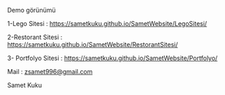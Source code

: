 Demo görünümü

1-Lego Sitesi : https://sametkuku.github.io/SametWebsite/LegoSitesi/

2-Restorant Sitesi : https://sametkuku.github.io/SametWebsite/RestorantSitesi/

3- Portfolyo Sitesi : https://sametkuku.github.io/SametWebsite/Portfolyo/

Mail : zsamet996@gmail.com

Samet Kuku
